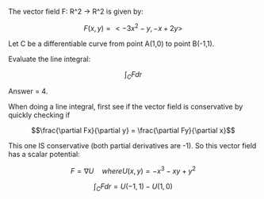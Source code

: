 The vector field F: R^2 -> R^2 is given by:

$$F(x,y) = <-3x^2-y,-x+2y>$$

Let C be a differentiable curve from point A(1,0) to point B(-1,1).

Evaluate the line integral:

$$\int_{C}Fdr$$

Answer = 4.

When doing a line integral, first see if the vector field is conservative by quickly checking if 

$$\frac{\partial Fx}{\partial y} = \frac{\partial Fy}{\partial x}$$

This one IS conservative (both partial derivatives are -1). So this vector field has a scalar potential:

$$F= \nabla U \quad where U(x,y) = -x^3 -xy + y^2$$

$$\int_{C}Fdr = U(-1, 1) - U(1, 0)$$

